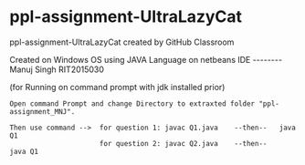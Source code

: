 # ppl-assignment-UltraLazyCat
ppl-assignment-UltraLazyCat created by GitHub Classroom

Created on Windows OS using JAVA Language on netbeans IDE --------  Manuj Singh RIT2015030

(for Running on command prompt with jdk installed prior)

    Open command Prompt and change Directory to extraxted folder "ppl-assignment_MNJ".

    Then use command -->  for question 1: javac Q1.java    --then--   java Q1
                          for question 2: javac Q2.java    --then--    java Q1
